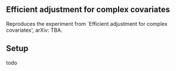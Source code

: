 ## Efficient adjustment for complex covariates
Reproduces the experiment from `Efficient adjustment for complex covariates', arXiv: TBA.

## Setup
todo
